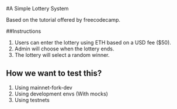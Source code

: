 #A Simple Lottery System

Based on the tutorial offered by freecodecamp.

##Instructions

1. Users can enter the lottery using ETH based on a USD fee ($50).
2. Admin will choose when the lottery ends.
3. The lottery will select a random winner.

## How we want to test this?

1. Using mainnet-fork-dev
2. Using development envs (With mocks)
3. Using testnets
